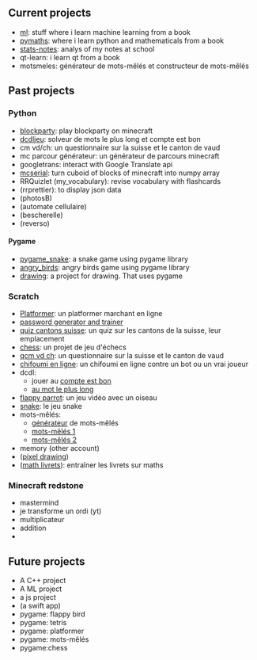 ## Current projects

* [ml](https://github.com/RadoTheProgrammer/ml): stuff where i learn machine learning from a book
* [pymaths](https://github.com/RadoTheProgrammer/pymaths): where i learn python and mathematicals from a book
* [stats-notes](https://github.com/RadoTheProgrammer/stats-notes): analys of my notes at school
* qt-learn: i learn qt from a book
* motsmeles: générateur de mots-mêlés et constructeur de mots-mêlés

## Past projects

### Python

* [blockparty](https://github.com/RadoTheProgrammer/blockparty): play blockparty on minecraft
* [dcdljeu](https://github.com/RadoTheProgrammer/dcdljeu): solveur de mots le plus long et compte est bon
* cm vd/ch: un questionnaire sur la suisse et le canton de vaud
* mc parcour générateur: un générateur de parcours minecraft
* googletrans: interact with Google Translate api
* [mcserial](https://github.com/RadoTheProgrammer/mcserial): turn cuboid of blocks of minecraft into numpy array
* RRQuizlet (my_vocabulary): revise vocabulary with flashcards
* (rrprettier): to display json data
* (photosB)
* (automate cellulaire)
* (bescherelle)
* (reverso)

#### Pygame

* [pygame_snake](https://github.com/RadoTheProgrammer/pygame_snake): a snake game using pygame library
* [angry_birds](https://github.com/RadoTheProgrammer/angry_birds): angry birds game using pygame library
* [drawing](https://github.com/RadoTheProgrammer/drawing): a project for drawing. That uses pygame

### Scratch

* [Platformer](https://scratch.mit.edu/projects/406263686/): un platformer marchant en ligne
* [password generator and trainer](https://scratch.mit.edu/projects/883740304/)
* [quiz cantons suisse](https://scratch.mit.edu/studios/28908446): un quiz sur les cantons de la suisse, leur emplacement
* [chess](https://scratch.mit.edu/projects/383801200/): un projet de jeu d'échecs
* [qcm vd ch](https://scratch.mit.edu/projects/405656022/): un questionnaire sur la suisse et le canton de vaud
* [chifoumi en ligne](https://scratch.mit.edu/projects/549905681/): un chifoumi en ligne contre un bot ou un vrai joueur
* dcdl:
  * jouer au [compte est bon](https://scratch.mit.edu/projects/529613029/)
  * [au mot le plus long](https://scratch.mit.edu/projects/537035213/)
* [flappy parrot](https://scratch.mit.edu/projects/401732469/): un jeu vidéo avec un oiseau
* [snake](https://scratch.mit.edu/projects/404768688/): le jeu snake
* mots-mêlés:
  * [générateur](https://scratch.mit.edu/projects/415092068) de mots-mêlés
  * [mots-mêlés 1](https://scratch.mit.edu/projects/413663830)
  * [mots-mêlés 2](https://cdn2.scratch.mit.edu/get_image/project/513486094_480x360.png)
* memory (other account)
* ([pixel drawing](https://scratch.mit.edu/projects/316797458/))
* ([math livrets](https://scratch.mit.edu/projects/328774701/)): entraîner les livrets sur maths

### Minecraft redstone

* mastermind
* je transforme un ordi (yt)
* multiplicateur
* addition
* 

## Future projects

* A C++ project
* A ML project
* a js project
* (a swift app)
* pygame: flappy bird
* pygame: tetris
* pygame: platformer
* pygame: mots-mêlés
* pygame:chess
